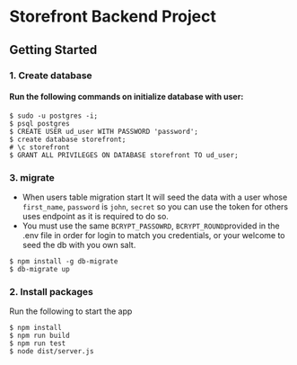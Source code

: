 # Storefront Backend Project

## Getting Started
### 1. Create database
#### Run the following commands on initialize database with user:
```
$ sudo -u postgres -i;
$ psql postgres
$ CREATE USER ud_user WITH PASSWORD 'password';
$ create database storefront;
# \c storefront
$ GRANT ALL PRIVILEGES ON DATABASE storefront TO ud_user;
```

### 3. migrate
- When users table migration start It will seed the data with a user whose `first_name`, `password` is `john`, `secret` so you can use the token for others uses endpoint as it is required to do so.
- You must use the same `BCRYPT_PASSOWRD`, `BCRYPT_ROUND`provided in the .env file in order for login to match you credentials, or your welcome to seed the db with you own salt. 

```
$ npm install -g db-migrate
$ db-migrate up
```
### 2. Install packages
Run the following to start the app
```
$ npm install
$ npm run build
$ npm run test
$ node dist/server.js
```

